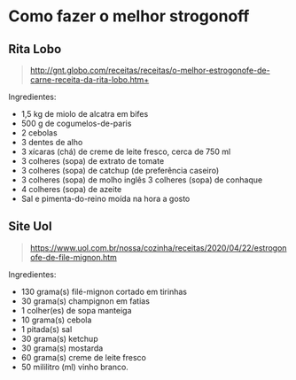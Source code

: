 # Como fazer o melhor strogonoff

## Rita Lobo

> http://gnt.globo.com/receitas/receitas/o-melhor-estrogonofe-de-carne-receita-da-rita-lobo.htm+ 

Ingredientes:
+ 1,5 kg de miolo de alcatra em bifes
+ 500 g de cogumelos-de-paris
+ 2 cebolas
+ 3 dentes de alho
+ 3 xícaras (chá) de creme de leite fresco, cerca de 750 ml
+ 3 colheres (sopa) de extrato de tomate
+ 3 colheres (sopa) de catchup (de preferência caseiro)
+ 3 colheres (sopa) de molho inglês
3 colheres (sopa) de conhaque
+ 4 colheres (sopa) de azeite
+ Sal e pimenta-do-reino moída na hora a gosto

## Site Uol

> https://www.uol.com.br/nossa/cozinha/receitas/2020/04/22/estrogonofe-de-file-mignon.htm

Ingredientes:
+ 130 grama(s) filé-mignon cortado em tirinhas 
+ 30 grama(s) champignon em fatias 
+ 1 colher(es) de sopa manteiga 
+ 10 grama(s) cebola 
+ 1 pitada(s) sal 
+ 30 grama(s) ketchup 
+ 30 grama(s) mostarda 
+ 60 grama(s) creme de leite fresco 
+ 50 mililitro (ml) vinho branco.
